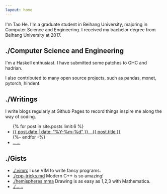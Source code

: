```yaml
---
layout: home
---
```


I'm Tao He. I'm a graduate student in Beihang University, majoring in
Computer Science and Engineering. I received my bachelor degree from
Beihang University at 2017.

./Computer Science and Engineering
----------------------------------

I'm a Haskell enthusiast. I have submitted some patches to GHC and hadrian.

I also contributed to many open source projects, such as pandas, mxnet,
pytorch, hindent.

./Writings
----------

I write blogs regularly at Github Pages to record things inspire me along the
way of coding.

<ul>
  {% for post in site.posts limit:6 %}
    <li class="alink">
      <a href="{{ post.url }}" class="red-link">
        {{ post.date | date: "%Y-%m-%d" }}&emsp;{{ post.title }}
      </a>
    </li>
  {%- endfor -%}
  <li class="alink"><a href="./blog/" class="red-link">&hellip;&hellip;</a></li>
</ul>

./Gists
-------

+ [./.vimrc][1] I use VIM to write fancy programs.
+ [./cpp-tricks.md][2] Modern C++ is so amazing!
+ [./hemispheres.mma][3] Drawing is as easy as 1,2,3 with Mathematica.
+ [./&hellip;&hellip;][4]

[1]: https://gist.github.com/sighingnow/086ac1b32f8ea3ba84d4
[2]: https://gist.github.com/sighingnow/505d3d5c82237741b4a18147b2f84811
[3]: https://gist.github.com/sighingnow/96946f539342085a0759474d5389af7a
[4]: https://gist.github.com/sighingnow
